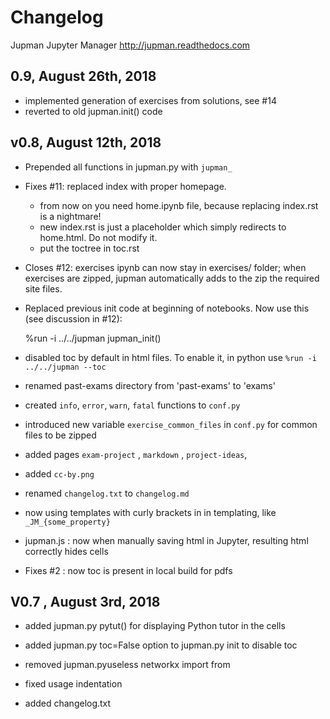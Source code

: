 
# Changelog

Jupman Jupyter Manager  http://jupman.readthedocs.com


## 0.9, August 26th, 2018

- implemented generation of exercises from solutions, see #14
- reverted to old jupman.init() code

## v0.8, August 12th, 2018

- Prepended all functions in jupman.py with `jupman_`

- Fixes #11: replaced index with proper homepage. 
  
  - from now on you need home.ipynb file, because replacing index.rst is a nightmare! 
  - new index.rst is just a placeholder which simply redirects to home.html. Do not modify it.
  - put the toctree in toc.rst
  
- Closes #12: exercises ipynb can now stay in exercises/ folder; when exercises are zipped,
  jupman automatically adds to the zip the required site files. 
  
- Replaced previous init code at beginning of notebooks. Now use this (see discussion in #12): 
  
  %run -i ../../jupman
  jupman_init()
  
- disabled toc by default in html files. To enable it, in python use `%run -i ../../jupman --toc`
- renamed past-exams directory from 'past-exams' to 'exams'
- created `info`, `error`, `warn`, `fatal` functions to `conf.py`
- introduced new variable `exercise_common_files` in `conf.py` for common files to be zipped
- added pages `exam-project` , `markdown` , `project-ideas`, 
- added `cc-by.png`
- renamed `changelog.txt` to `changelog.md`
- now using templates with curly brackets in in templating, like `_JM_{some_property}`
- jupman.js : now when manually saving html in Jupyter, resulting html correctly hides cells
- Fixes #2 : now toc is present in local build for pdfs 

## V0.7 , August 3rd, 2018

- added jupman.py pytut() for displaying Python tutor in the cells
- added  jupman.py toc=False option to jupman.py init to disable toc
- removed  jupman.pyuseless networkx import from 

- fixed usage indentation
- added changelog.txt

